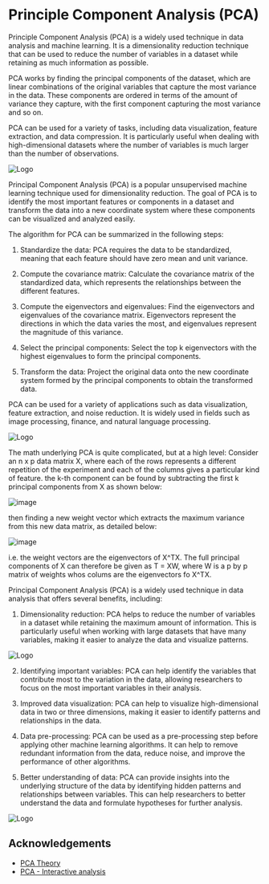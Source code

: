 # Principle Component Analysis (PCA)

Principle Component Analysis (PCA) is a widely used technique in data analysis and machine learning. It is a dimensionality reduction technique that can be used to reduce the number of variables in a dataset while retaining as much information as possible.

PCA works by finding the principal components of the dataset, which are linear combinations of the original variables that capture the most variance in the data. These components are ordered in terms of the amount of variance they capture, with the first component capturing the most variance and so on.

PCA can be used for a variety of tasks, including data visualization, feature extraction, and data compression. It is particularly useful when dealing with high-dimensional datasets where the number of variables is much larger than the number of observations.



![Logo](https://miro.medium.com/v2/resize:fit:1192/format:webp/1*QinDfRawRskupf4mU5bYSA.png)

Principal Component Analysis (PCA) is a popular unsupervised machine learning technique used for dimensionality reduction. The goal of PCA is to identify the most important features or components in a dataset and transform the data into a new coordinate system where these components can be visualized and analyzed easily.

The algorithm for PCA can be summarized in the following steps:

1. Standardize the data: PCA requires the data to be standardized, meaning that each feature should have zero mean and unit variance.

2. Compute the covariance matrix: Calculate the covariance matrix of the standardized data, which represents the relationships between the different features.

3. Compute the eigenvectors and eigenvalues: Find the eigenvectors and eigenvalues of the covariance matrix. Eigenvectors represent the directions in which the data varies the most, and eigenvalues represent the magnitude of this variance.

4. Select the principal components: Select the top k eigenvectors with the highest eigenvalues to form the principal components.

5. Transform the data: Project the original data onto the new coordinate system formed by the principal components to obtain the transformed data.

PCA can be used for a variety of applications such as data visualization, feature extraction, and noise reduction. It is widely used in fields such as image processing, finance, and natural language processing.

![Logo](https://devopedia.org/images/article/139/4543.1548137789.jpg)

The math underlying PCA is quite complicated, but at a high level:
Consider an n x p data matrix X, where each of the rows represents a different repetition of the experiment and each of the columns gives a particular kind of feature. the k-th component can be found by subtracting the first k principal components from X as shown below:

![image](https://user-images.githubusercontent.com/89811204/146064331-67d84e5c-b938-40f7-9fc1-716577c032cb.png)

then finding a new weight vector which extracts the maximum variance from this new data matrix, as detailed below:

![image](https://user-images.githubusercontent.com/89811204/146064425-486393f3-b30f-4de9-abb8-2db1c72dc636.png)

i.e. the weight vectors are the eigenvectors of X^TX. The full principal components of X can therefore be given as T = XW, where W is a p by p matrix of weights whos colums are the eigenvectors fo X^TX.

Principal Component Analysis (PCA) is a widely used technique in data analysis that offers several benefits, including:

1. Dimensionality reduction: PCA helps to reduce the number of variables in a dataset while retaining the maximum amount of information. This is particularly useful when working with large datasets that have many variables, making it easier to analyze the data and visualize patterns.


![Logo](https://www.researchgate.net/profile/Nico-Migenda/publication/350507718/figure/fig1/AS:1010319459643392@1617890338021/Dimensionality-reduction-process-performed-with-a-PCA-a-Data-distribution-in-a.png)

2. Identifying important variables: PCA can help identify the variables that contribute most to the variation in the data, allowing researchers to focus on the most important variables in their analysis.


3. Improved data visualization: PCA can help to visualize high-dimensional data in two or three dimensions, making it easier to identify patterns and relationships in the data.

4. Data pre-processing: PCA can be used as a pre-processing step before applying other machine learning algorithms. It can help to remove redundant information from the data, reduce noise, and improve the performance of other algorithms.

5. Better understanding of data: PCA can provide insights into the underlying structure of the data by identifying hidden patterns and relationships between variables. This can help researchers to better understand the data and formulate hypotheses for further analysis.

![Logo](https://online.stat.psu.edu/onlinecourses/sites/stat508/files/lesson05/image_05.gif)
## Acknowledgements

 - [PCA Theory ](https://towardsdatascience.com/a-one-stop-shop-for-principal-component-analysis-5582fb7e0a9c)
 - [PCA - Interactive analysis](https://setosa.io/ev/principal-component-analysis/)

